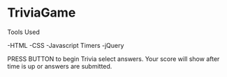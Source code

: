 # TriviaGame


Tools Used 

-HTML
-CSS
-Javascript Timers
-jQuery

PRESS BUTTON to begin Trivia select answers. Your score will show after time is up or answers are submitted. 
